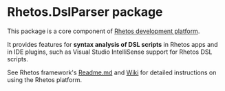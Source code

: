 # Rhetos.DslParser package

This package is a core component of [Rhetos development platform](https://github.com/Rhetos/Rhetos).

It provides features for **syntax analysis of DSL scripts** in Rhetos apps and in IDE plugins,
such as Visual Studio IntelliSense support for Rhetos DSL scripts.

See Rhetos framework's [Readme.md](https://github.com/Rhetos/Rhetos/blob/master/Readme.md)
and [Wiki](https://github.com/Rhetos/Rhetos/wiki) for detailed instructions on using the Rhetos platform.
